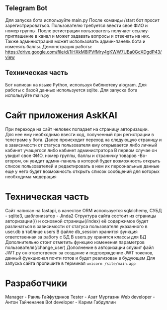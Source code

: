 ## Telegram Bot
Для запуска бота используйте main.py
После команды /start бот просит зарегистрироваться. Пользователю требуется ввести своё ФИО и номер группы. После регистрации пользователь получает ссылку-приглашение в канал и может задавать вопросы и отвечать на них. 
Также администрация может использовать админ-панель бота и изменять баллы.
Демонстрация работы: https://drive.google.com/file/d/1iHXkM8lPVfMry4gKWW7UBa0GcXDgdP43/view

## Техническая часть
Бот написан на языке Python, используя библиотеку aiogram. 
Для работы с базой данных используется sqlite. 
Для запуска бота используйте main.py
<h1>Сайт приложения AskKAI</h1>

При переходе на сайт человек попадает на страницу авторизации.<br> Для нее ему необходимо ввести код, полученный при регистрации в телеграме у бота.
Далее происходит переход на следующую страницу и в зависимости от статуса пользователя ему открывается либо личный кабинет учащегося либо кабинет администратора
В первом случае он увидит свое ФИО, номер группы, баллы и страничку товаров
-Во-втором, он увидит админ-панель в которой будет возможность открыть список пользователей и редактировать в нем их персональные данные еще у него будет возможность открыть список сообщений для которых необходима модерация

<h1>Техническая часть</h1>

Сайт написан на fastapi, в качестве ORM используется sqlalchemy, СУБД - sqlite3, шаблонизатор - Jinda2
Структура сайта состоит из страницы авторизации(/) и основной страницы(/index) её содержимое будет различаться в зависимости от статуса пользователя указанного в user.db в таблице users
В файле db_session хранится функция ответственная за работу с БД
В users.py хранятся классы для БД
Дополнительно стоит отметить функцию изменения параметров пользователя(/change_user)
Дополнение в авторизации служит файл JWT.py он ответственен за создание и подтверждение JWT токенов, данный функционал почти готов и будет реализован в будующем
Для запуска сайта пропишите в терминал
`uvicorn /site/main.app`

# Разработчики

Manager - Раиль Гайфутдинов
Tester - Азат Муртазин
Web developer - Антон Тайченачев
Bot developer - Карим Габдуллин